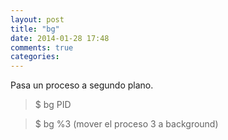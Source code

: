```yaml
---
layout: post
title: "bg"
date: 2014-01-28 17:48
comments: true
categories: 
---
```

Pasa un proceso a segundo plano.

>$ bg PID

>$ bg %3 (mover el proceso 3 a background)

